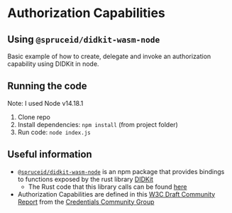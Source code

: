 # Authorization Capabilities
## Using `@spruceid/didkit-wasm-node`

Basic example of how to create, delegate and invoke an authorization capability using DIDKit in node.

## Running the code

Note: I used Node v14.18.1

1. Clone repo
2. Install dependencies: `npm install` (from project folder)
3. Run code: `node index.js`

## Useful information

* [`@spruceid/didkit-wasm-node`](https://www.npmjs.com/package/@spruceid/didkit-wasm-node) is an npm package that provides bindings to functions exposed by the rust library [DIDKit](https://www.spruceid.dev/didkit)
    * The Rust code that this library calls can be found [here](https://github.com/spruceid/didkit/blob/main/lib/web/src/lib.rs#L533)
* Authorization Capabilities are defined in this [W3C Draft Community Report](https://w3c-ccg.github.io/zcap-spec) from the [Credentials Community Group](https://www.w3.org/community/credentials/)
